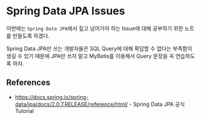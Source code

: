 # Spring Data JPA Issues
이번에는 `Spring Data JPA`에서 짚고 넘어가야 하는 Issue에 대해 공부하기 위한 노트를 만들도록 하겠다.

Spring Data JPA만 쓰는 개발자들은 SQL Query에 대해 확답할 수 없다는 부족함이 생길 수 있기 때문에 JPA만 쓰지 말고 MyBatis를 이용해서 Query 문장을 꼭 연습하도록 하자.

## References
- https://docs.spring.io/spring-data/jpa/docs/2.0.7.RELEASE/reference/html/ - Spring Data JPA 공식 Tutorial